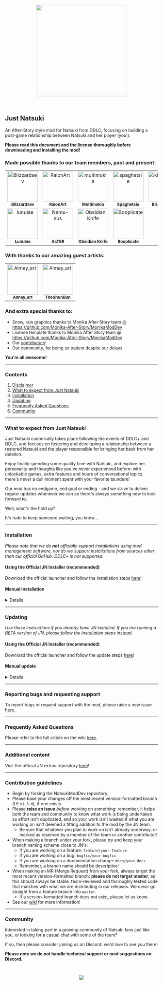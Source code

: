 <p align="center">
    <img src="https://justnatsuki.club/img/logos/jn_1-3-1_logo.png" height="300"/>
</p>
<br>

## Just Natsuki

An After-Story style mod for Natsuki from DDLC, focusing on building a post-game relationship between Natsuki and her player (you!).

**Please read this document and the license thoroughly before downloading and installing the mod!**

### Made possible thanks to our team members, past and present:

<table>
<tr>
    <td align="center">
        <a href="https://github.com/Blizzardsev">
            <img src="https://avatars.githubusercontent.com/u/57731669?v=4" width="100;" alt="Blizzardsev"/>
            <br />
            <sub><b>Blizzardsev</b></sub>
        </a>
    </td>
    <td align="center">
        <a href="https://github.com/RaionArt">
            <img src="https://avatars.githubusercontent.com/u/112613077?v=4" width="100;" alt="RaionArt"/>
            <br />
            <sub><b>RaionArt</b></sub>
        </a>
    </td>
    <td align="center">
        <a href="https://github.com/multimokia">
            <img src="https://avatars.githubusercontent.com/u/22531674?v=4" width="100;" alt="multimokia"/>
            <br />
            <sub><b>Multimokia</b></sub>
        </a>
    </td>
    <td align="center">
        <a href="https://github.com/spaghetsie">
            <img src="https://avatars.githubusercontent.com/u/64098288?v=4" width="100;" alt="spaghetsie"/>
            <br />
            <sub><b>Spaghetsie</b></sub>
        </a>
    </td>
    <td align="center">
        <a href="https://github.com/kkrosie123">
            <img src="https://avatars.githubusercontent.com/u/52429850?v=4" width="100;" alt="kkrosie123"/>
            <br />
            <sub><b>Briar Young</b></sub>
        </a>
    </td>
    <td align="center">
        <a href="https://github.com/Edgarmods">
            <img src="https://avatars.githubusercontent.com/u/68255592?v=4" width="100;" alt="Edgarmods"/>
            <br />
            <sub><b>Edgarmods</b></sub>
        </a>
    </td></tr>
<tr>
    <td align="center">
        <a href="https://github.com/lunulae">
            <img src="https://avatars.githubusercontent.com/u/45501964?v=4" width="100;" alt="lunulae"/>
            <br />
            <sub><b>Lunulae</b></sub>
        </a>
    </td>
    <td align="center">
        <a href="https://github.com/Nemu-sus">
            <img src="https://avatars.githubusercontent.com/u/43480604?v=4" width="100;" alt="Nemu-sus"/>
            <br />
            <sub><b>ALTER</b></sub>
        </a>
    </td>
    <td align="center">
        <a href="https://github.com/Obsidian-Knife">
            <img src="https://avatars.githubusercontent.com/u/121590348?v=4" width="100;" alt="Obsidian Knife"/>
            <br />
            <sub><b>Obsidian Knife</b></sub>
        </a>
    </td>
    <td align="center">
        <a href="https://github.com/Booplicate">
            <img src="https://avatars.githubusercontent.com/u/53382877?v=4" width="100;" alt="Booplicate"/>
            <br />
            <sub><b>Booplicate</b></sub>
        </a>
    </td>
    </tr>
</table>

### With thanks to our amazing guest artists:
<table>
    <tr>
        <td align="center">
            <a href="https://twitter.com/art_almay">
                <img src="https://justnatsuki.club/img/portraits/almay.jpg" width="100;" alt="Almay_art"/>
                <br />
                <sub><b>Almay_art</b></sub>
            </a>
        </td>
        <td align="center">
            <a href="https://twitter.com/TheShunBun">
                <img src="https://justnatsuki.club/img/portraits/shunbun.png" width="100;" alt="Almay_art"/>
                <br />
                <sub><b>TheShunBun</b></sub>
            </a>
        </td>
    </tr>
</table>

### And extra special thanks to:

- Snow, rain graphics thanks to Monika After Story team @ https://github.com/Monika-After-Story/MonikaModDev
- License template thanks to Monika After Story team @ https://github.com/Monika-After-Story/MonikaModDev
- Our [contributors](https://github.com/Just-Natsuki-Team/NatsukiModDev/graphs/contributors)!
- Our community, for being so patient despite our delays

**You're all awesome!**

---

### Contents

1. [Disclaimer](#disclaimer)
2. [What to expect from Just Natsuki](#what-to-expect-from-just-natsuki)
3. [Installation](#installation)
4. [Updating](#updating)
4. [Frequently Asked Questions](#frequently-asked-questions)
5. [Community](#community)

---

### What to expect from Just Natsuki

Just Natsuki canonically takes place following the events of DDLC+ and DDLC, and focuses on fostering and developing a relationship between a restored Natsuki and the player responsible for bringing her back from her deletion.

Enjoy finally spending some quality time with Natsuki, and explore her personality and thoughts like you've never experienced before: with unlockable games, extra features and hours of conversational topics, there's never a dull moment spent with your favorite tsundere!

Our mod has no endgame, end goal or ending - and we strive to deliver regular updates whenever we can so there's always something new to look forward to.

Well, what's the hold up?

It's rude to keep someone waiting, you know...

---

### Installation

*Please note that we do **not** officially support installations using mod management software, nor do we support installations from sources other than our official GitHub. DDLC+ is not supported.*

#### Using the Official JN Installer (recommended)

Download the official launcher and follow the installation steps [here](https://github.com/Just-Natsuki-Team/NatsukiModInstaller/releases/tag/release)!

#### Manual installation

<details>
<summary>Details</summary>

1. Download a fresh copy of DDLC from the [official site](https://ddlc.moe). **Do not use a Steam installation**.
2. Extract/unzip DDLC.
3. Download the latest release [here](https://github.com/Just-Natsuki-Team/NatsukiModDev/releases): select the ZIP file starting with `jn` (I.E `jn-1.0.0.zip`). **Do not download the source code, as this will result in future updates failing.**
4. Extract/unzip the JN mod files.
5. From the JN mod files, copy the `game` folder contents (all of it) into the `game` folder of DDLC. If asked to replace files, select _Yes_.
6. From the JN mod files, copy the `lib` folder contents (all of it) into the `lib` folder of DDLC. If asked to replace files, select _Yes_.
7. From the JN mod files, copy the `update` folder into the DDLC folder.
8. **This only applies if you have played the Just Natsuki BETA, wish to completely reset your progress, or if you are running the discontinued build from Wix/Google Drive**: You may already have a persistent from the old version of JN - this **must** be deleted.
    1. Guidance on how to find your persistent can be found [here](https://github.com/Just-Natsuki-Team/NatsukiModDev/wiki/04:-FAQ#can-i-back-up-my-save-data--how-do-i-find-my-persistent).
9. Finally, launch _DDLC_.
    1. If you are on OSX, you may have to review your security settings for the game to launch properly; please see the guidance listed [here](https://github.com/Just-Natsuki-Team/NatsukiModDev/issues/221).
10. Enjoy!

</details>

---

### Updating

*Use these instructions if you already have JN installed. If you are running a BETA version of JN, please follow the [Installation](#installation) steps instead.*

#### Using the Official JN Installer (recommended)

Download the official launcher and follow the update steps [here](https://github.com/Just-Natsuki-Team/NatsukiModInstaller/releases/tag/release)!

#### Manual update

<details>
<summary>Details</summary>

1. Stop JN, if you are currently playing the mod and **[back up your persistent](https://github.com/Just-Natsuki-Team/NatsukiModDev/wiki/04:-FAQ#can-i-back-up-my-save-data--how-do-i-find-my-persistent)**.
2. Download the latest release [here](https://github.com/Just-Natsuki-Team/NatsukiModDev/releases): select the ZIP file starting with `jn` (I.E `jn-1.0.0.zip`). **Do not download the source code, as this will result in future updates failing.**
3. Extract/unzip the new release files.
4. From the release files, copy the `game` folder contents (all of it) into the `game` folder of your JN installation. If asked to replace files, select _Yes_.
5. From the release files, copy the `lib` folder contents (all of it) into the `lib` folder of your JN installation. If asked to replace files, select _Yes_.
6. From the release files, copy the `update` folder contents (all of it) into the `update` folder of your JN installation. If asked to replace files, select _Yes_.
7. Finally, launch _DDLC_.
    1. If the game does not appear to update or displays a warning about `.rpy` files, you are running the source code (files ending in `.rpy`) instead of the release files: delete **everything** in the `game` folder, download the release files (starting with `jn`) and update using those.
8. Enjoy!

</details>

---

### Reporting bugs and requesting support

To report bugs or request support with the mod, please raise a new issue [here](https://github.com/Just-Natsuki-Team/NatsukiModDev/issues/new/choose).

---

### Frequently Asked Questions

Please refer to the full article on the wiki [here](https://github.com/Just-Natsuki-Team/NatsukiModDev/wiki/04:-FAQ).

---

### Additional content

Visit the official JN extras repository [here](https://github.com/Just-Natsuki-Team/NatsukiModOutfits)!

---

### Contribution guidelines

- Begin by forking the NatsukiModDev repository.
- Please base your changes off the most recent version-formatted branch (I.E `v1.3.0`), if one exists.
- Please **raise an issue** _before_ working on something: remember, it helps both the team and community to know what work is being undertaken so effort isn't duplicated, and so your work isn't wasted if what you are working on isn't deemed a fitting addition to the mod by the JN team.
    - Be sure that whatever you plan to work on isn't already underway, or marked as reserved by a member of the team or another contributor!
- When making a branch under your fork, please try and keep your branch naming scheme close to JN's:
    - If you are working on a feature: `feature/your-feature`
    - If you are working on a bug: `bugfix/your-bugfix`
    - If you are working on a documentation change: `docs/your-docs`
    - Remember, a branch name should be descriptive!
- When making an MR (Merge Request) from your fork, always target the most recent version-formatted branch: **please do not target master**, as this should always be stable, team-reviewed and thoroughly tested code that matches with what we are distributing in our releases. We _never_ go straight from a feature branch into `master`.
    - If a version-formatted branch does not exist, please let us know.
- See our [wiki](https://github.com/Just-Natsuki-Team/NatsukiModDev/wiki) for more information!

---

### Community

Interested in taking part in a growing community of Natsuki fans just like you, or looking for a casual chat with some of the team?

If so, then please consider joining us on Discord: we'd love to see you there!

**Please note we do not handle technical support or mod suggestions on Discord.**

<br>
<p align="center">
    <a href="https://discord.gg/sFxdsCBh94">
        <img src="https://discordapp.com/api/guilds/930206430148063242/widget.png?style=banner4"/>
    </a>
</p>
